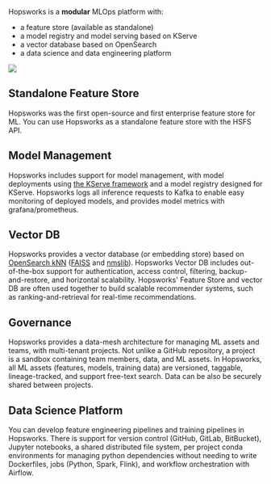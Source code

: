 Hopsworks is a **modular** MLOps platform with:

 - a feature store (available as standalone)
 - a model registry and model serving based on KServe
 - a vector database based on OpenSearch
 - a data science and data engineering platform

<img src="../../assets/images/concepts/mlops/architecture.svg">

## Standalone Feature Store
Hopsworks was the first open-source and first enterprise feature store for ML.  You can use Hopsworks as a standalone feature store with the HSFS API.

## Model Management
Hopsworks includes support for model management, with model deployments using [the KServe framework](https://github.com/kserve/kserve) and a model registry designed for KServe. Hopsworks logs all inference requests to Kafka to enable easy monitoring of deployed models, and provides model metrics with grafana/prometheus.

## Vector DB
Hopsworks provides a vector database (or embedding store) based on [OpenSearch kNN](https://opensearch.org/docs/latest/search-plugins/knn/index/) ([FAISS](https://ai.facebook.com/tools/faiss/) and [nmslib](https://github.com/nmslib/nmslib)). Hopsworks Vector DB includes out-of-the-box support for authentication, access control, filtering, backup-and-restore, and horizontal scalability. Hopsworks' Feature Store and vector DB are often used together to build scalable recommender systems, such as ranking-and-retrieval for real-time recommendations. 

## Governance
Hopsworks provides a data-mesh architecture for managing ML assets and teams, with multi-tenant projects. Not unlike a GitHub repository, a project is a sandbox containing team members, data, and ML assets. In Hopsworks, all ML assets (features, models, training data) are versioned, taggable, lineage-tracked, and support free-text search. Data can be also be securely shared between projects.

## Data Science Platform
You can develop feature engineering pipelines and training pipelines in Hopsworks. There is support for version control (GitHub, GitLab, BitBucket), Jupyter notebooks, a shared distributed file system, per project conda environments for managing python dependencies without needing to write Dockerfiles, jobs (Python, Spark, Flink), and workflow orchestration with Airflow.

